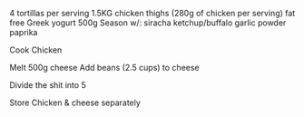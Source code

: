 4 tortillas per serving
1.5KG chicken thighs (280g of chicken per serving)
fat free Greek yogurt 500g
Season w/:
siracha
ketchup/buffalo
garlic powder
paprika

Cook Chicken

Melt 500g cheese 
Add beans (2.5 cups) to cheese

Divide the shit into 5

Store Chicken & cheese separately
